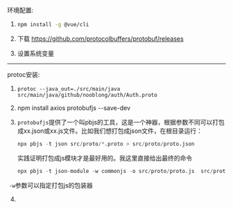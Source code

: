 环境配置:

1. ```bash
   npm install -g @vue/cli
   ```

2. 下载 https://github.com/protocolbuffers/protobuf/releases

3. 设置系统变量

---

protoc安装:

1. ```
   protoc --java_out=./src/main/java src/main/java/github/nooblong/auth/Auth.proto
   ```

2. npm install axios protobufjs --save-dev

3. `protobufjs`提供了一个叫pbjs的工具，这是一个神器，根据参数不同可以打包成xx.json或xx.js文件。比如我们想打包成json文件，在根目录运行：

   ```awk
   npx pbjs -t json src/proto/*.proto > src/proto/proto.json
   ```


   实践证明打包成js模块才是最好用的。我这里直接给出最终的命令

   ```awk
   npx pbjs -t json-module -w commonjs -o src/proto/proto.js  src/proto/*.proto
   ```

​		`-w`参数可以指定打包js的包装器

4. 